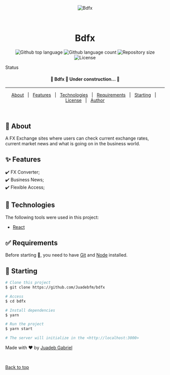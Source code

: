 <div align="center" id="top"> 
  <img src="./.github/app.gif" alt="Bdfx" />

&#xa0;

  <!-- <a href="https://bdfx.netlify.app">Demo</a> -->
</div>

<h1 align="center">Bdfx</h1>

<p align="center">
  <img alt="Github top language" src="https://img.shields.io/github/languages/top/Juadebfm/bdfx?color=56BEB8">

  <img alt="Github language count" src="https://img.shields.io/github/languages/count/Juadebfm/bdfx?color=56BEB8">

  <img alt="Repository size" src="https://img.shields.io/github/repo-size/Juadebfm/bdfx?color=56BEB8">

  <img alt="License" src="https://img.shields.io/github/license/Juadebfm/bdfx?color=56BEB8">
</p>

Status

<h4 align="center">
	🚧  Bdfx 🚀 Under construction...  🚧
</h4>

<hr>

<p align="center">
  <a href="#dart-about">About</a> &#xa0; | &#xa0; 
  <a href="#sparkles-features">Features</a> &#xa0; | &#xa0;
  <a href="#rocket-technologies">Technologies</a> &#xa0; | &#xa0;
  <a href="#white_check_mark-requirements">Requirements</a> &#xa0; | &#xa0;
  <a href="#checkered_flag-starting">Starting</a> &#xa0; | &#xa0;
  <a href="#memo-license">License</a> &#xa0; | &#xa0;
  <a href="https://github.com/Juadebfm" target="_blank">Author</a>
</p>

<br>

## :dart: About

A FX Exchange sites where users can check current exchange rates, current market news and what is going on in the business world.

## :sparkles: Features

:heavy_check_mark: FX Converter;\
:heavy_check_mark: Business News;\
:heavy_check_mark: Flexible Access;

## :rocket: Technologies

The following tools were used in this project:

- [React](https://pt-br.reactjs.org/)

## :white_check_mark: Requirements

Before starting :checkered_flag:, you need to have [Git](https://git-scm.com) and [Node](https://nodejs.org/en/) installed.

## :checkered_flag: Starting

```bash
# Clone this project
$ git clone https://github.com/Juadebfm/bdfx

# Access
$ cd bdfx

# Install dependencies
$ yarn

# Run the project
$ yarn start

# The server will initialize in the <http://localhost:3000>
```

Made with :heart: by <a href="https://github.com/Juadebfm" target="_blank">Juadeb Gabriel</a>

&#xa0;

<a href="#top">Back to top</a>
